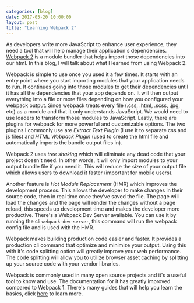 ```yaml
---
categories: [blog]
date: 2017-05-20 10:00:00
layout: post
title: "Learning Webpack 2"
---
```


As developers write more JavaScript to enhance user experience, they need a tool that will help manage their application's dependencies. [Webpack 2](https://webpack.js.org/) is a module bundler that helps import those dependencies into our html. In this blog, I will talk about what I learned from using Webpack 2.

Webpack is simple to use once you used it a few times. It starts with an entry point where you start importing modules that your application needs to run. It continues going into those modules to get their dependencies until it has all the dependencies that your app depends on. It will then output everything into a file or more files depending on how you configured your webpack output. Since webpack treats every file (.css, .html, .scss, .jpg, etc) as a module and that it only understands JavaScript. We would need to use loaders to transform those modules to JavaScript. Lastly, there are plugins for webpack for more powerful and customizable options. The two plugins I commonly use are _Extract Text Plugin_ (I use it to separate css and js files) and _HTML Webpack Plugin_ (used to create the html file and automatically imports the bundle output files in).

Webpack 2 uses _tree shaking_ which will eliminate any dead code that your project doesn't need. In other words, it will only import modules to your output bundle file if you need it. This will reduce the size of your output file which allows users to download it faster (important for mobile users).

Another feature is _Hot Module Replacement_ (HMR) which improves the development process. This allows the developer to make changes in their source code, then in real time once they've saved the file. The page will load the changes and the page will render the changes without a page reload, this speeds up development time and makes the developer more productive. There's a Webpack Dev Server available. You can use it by running the cli `webpack-dev-server`, this command will run the webpack config file and is used with the HMR.

Webpack makes building production code easier and faster. It provides a production cli command that optimize and minimize your output. Using this with it's code splitting option will greatly improve your web performance. The code splitting will allow you to utilize browser asset caching by splitting up your source code with your vendor libraries.

Webpack is commonly used in many open source projects and it's a useful tool to know and use. The documentation for it has greatly improved compared to Webpack 1. There's many guides that will help you learn the basics, click [here](https://webpack.js.org/guides/get-started/) to learn more.